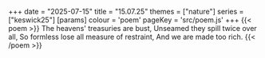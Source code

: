 +++
date = "2025-07-15"
title = "15.07.25"
themes = ["nature"]
series = ["keswick25"]
[params]
  colour = 'poem'
  pageKey = 'src/poem.js'
+++
{{< poem >}}
The heavens' treasuries are bust,
Unseamed they spill twice over all,
So formless lose all measure of restraint,
And we are made too rich.
{{< /poem >}}